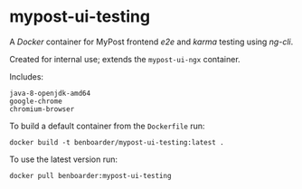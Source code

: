 # mypost-ui-testing

A _Docker_ container for MyPost frontend _e2e_ and _karma_ testing using _ng-cli_.

Created for internal use; extends the `mypost-ui-ngx` container.

Includes:
```
java-8-openjdk-amd64
google-chrome
chromium-browser
```

To build a default container from the `Dockerfile` run:
```
docker build -t benboarder/mypost-ui-testing:latest .
```

To use the latest version run:
```
docker pull benboarder:mypost-ui-testing
```
